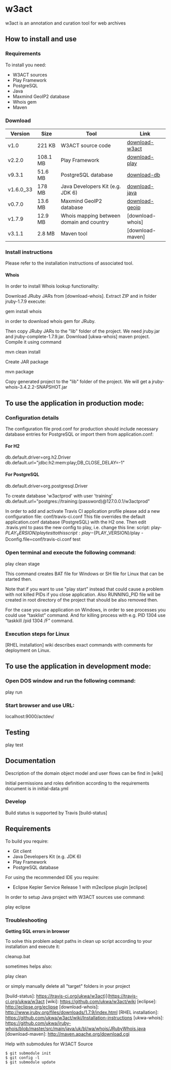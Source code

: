 # w3act

w3act is an annotation and curation tool for web archives

## How to install and use

### Requirements

To install you need:

* W3ACT sources 
* Play Framework
* PostgreSQL
* Java
* Maxmind GeoIP2 database
* Whois gem
* Maven

### Download

| Version    | Size     | Tool                                                    | Link                 |
|------------|----------|---------------------------------------------------------|----------------------|
| v1.0       | 221 KB   | W3ACT source code                                       |[download-w3act]      |
| v2.2.0     | 108.1 MB | Play Framework                                          |[download-play]       |
| v9.3.1     | 51.6 MB  | PostgreSQL database                                     |[download-db]         |
| v1.6.0_33  | 178 MB   | Java Developers Kit (e.g. JDK 6)                        |[download-java]       |
| v0.7.0     | 13.6 MB  | Maxmind GeoIP2 database                                 |[download-geoip]      |
| v1.7.9     | 12.9 MB  | Whois mapping between domain and country                |[download-whois]      |
| v3.1.1     | 2.8 MB   | Maven tool                                              |[download-maven]      |

### Install instructions

Please refer to the installation instructions of associated tool.

#### Whois
In order to install Whois lookup functionality:

Download JRuby JARs from [download-whois].
Extract ZIP and in folder jruby-1.7.9 execute:

gem install whois

in order to download whois gem for JRuby.

Then copy JRuby JARs to the "lib" folder of the project. We need jruby.jar and jruby-complete-1.7.9.jar.
Download [ukwa-whois] maven project. Compile it using command

mvn clean install

Create JAR package

mvn package

Copy generated project to the "lib" folder of the project. We will get a jruby-whois-3.4.2.2-SNAPSHOT.jar

## To use the application in production mode:

### Configuration details

The configuration file prod.conf for production should include necessary database entries for PostgreSQL or import them from application.conf:

#### For H2
db.default.driver=org.h2.Driver
db.default.url="jdbc:h2:mem:play;DB_CLOSE_DELAY=-1"

#### For PostgreSQL
db.default.driver=org.postgresql.Driver

To create database 'w3actprod' with user 'training'
db.default.url="postgres://training:(password)@127.0.0.1/w3actprod"

In order to add and activate Travis CI application profile please add a new configuration file: conf/travis-ci.conf
This file overrides the default application.conf database (PostgreSQL) with the H2 one.
Then edit .travis.yml to pass the new config to play, i.e. change this line:
script: play-${PLAY_VERSION}/play test
to this
script: play-${PLAY_VERSION}/play -Dconfig.file=conf/travis-ci.conf test

### Open terminal and execute the following command:

play clean stage

This command creates BAT file for Windows or SH file for Linux that can be started then. 

Note that if you want to use "play start" instead that could cause a problem with not killed PIDs if you close application. 
Also RUNNING_PID file will be created in root directory of the project that should be also removed then.

For the case you use application on Windows, in order to see processes you could use “tasklist” command. 
And for killing process with e.g. PID 1304 use “taskkill /pid 1304 /F” command.

### Execution steps for Linux
[RHEL installation] wiki describes exact commands with comments for deployment on Linux. 

## To use the application in development mode:

### Open DOS window and run the following command:

play run

### Start browser and use URL: 

localhost:9000/actdev/

## Testing

play test

## Documentation

Description of the domain object model and user flows can be find in [wiki]

Initial permissions and roles definition according to the requirements document is in initial-data.yml

### Develop

Build status is supported by Travis [build-status]

## Requirements

To build you require:

* Git client
* Java Developers Kit (e.g. JDK 6)
* Play Framework
* PostgreSQL database

For using the recommended IDE you require:

* Eclipse Kepler Service Release 1 with m2eclipse plugin [eclipse]

In order to setup Java project with W3ACT sources use command:

play eclipse

### Troubleshooting

**Getting SQL errors in browser**

To solve this problem adapt paths in clean up script according to your installation and execute it:

cleanup.bat

sometimes helps also:

play clean

or simply manually delete all "target" folders in your project

[download-w3act]: https://github.com/ukwa/w3act/archive/master.zip
[download-play]: http://www.playframework.com/download
[download-db]: http://www.postgresql.org/download/
[download-java]: http://www.oracle.com/technetwork/java/javase/downloads/index.html
[download-geoip]: http://dev.maxmind.com/geoip/geoip2/downloadable/#MaxMind_APIs
[build-status]: https://travis-ci.org/ukwa/w3act)](https://travis-ci.org/ukwa/w3act
[wiki]: https://github.com/ukwa/w3act/wiki
[eclipse]: http://eclipse.org/eclipse
[download-whois]: http://www.jruby.org/files/downloads/1.7.9/index.html
[RHEL installation]: https://github.com/ukwa/w3act/wiki/Installation-instructions
[ukwa-whois]: https://github.com/ukwa/jruby-whois/blob/master/src/main/java/uk/bl/wa/whois/JRubyWhois.java
[download-maven]: http://maven.apache.org/download.cgi

Help with submodules for W3ACT Source

```
$ git submodule init
$ git config -l
$ git submodule update

```
